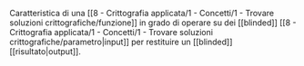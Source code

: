 Caratteristica di una [[8 - Crittografia applicata/1 - Concetti/1 - Trovare soluzioni crittografiche/funzione]] in grado di operare su dei [[blinded]] [[8 - Crittografia applicata/1 - Concetti/1 - Trovare soluzioni crittografiche/parametro|input]]  per restituire un [[blinded]] [[risultato|output]].